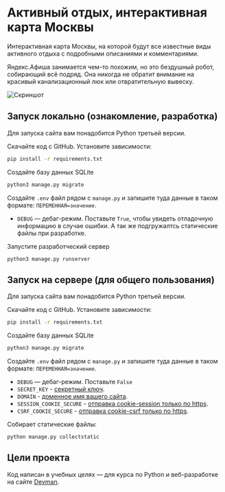 # Активный отдых, интерактивная карта Москвы
Интерактивная карта Москвы, на которой будут все известные виды активного отдыха с подробными описаниями и комментариями. 

Яндекс.Афиша занимается чем-то похожим, но это бездушный робот, собирающий всё подряд. Она никогда не обратит внимание на красивый канализационный люк или отвратительную вывеску.

![Скриншот](https://github.com/evdrug/where-to-go/raw/master/screen/img123.gif)

## Запуск локально (ознакомление, разработка)

Для запуска сайта вам понадобится Python третьей версии.

Скачайте код с GitHub. Установите зависимости:

```sh
pip install -r requirements.txt
```

Создайте базу данных SQLite

```sh
python3 manage.py migrate
```

Создайте `.env` файл рядом с `manage.py` и запишите туда данные в таком формате: `ПЕРЕМЕННАЯ=значение`.

- `DEBUG` — дебаг-режим. Поставьте `True`, чтобы увидеть отладочную информацию в случае ошибки. А так же подгружалтсь статические файлы при разработке.


Запустите разработческий сервер

```
python3 manage.py runserver
```

## Запуск на сервере (для общего пользования)

Для запуска сайта вам понадобится Python третьей версии.

Скачайте код с GitHub. Установите зависимости:

```sh
pip install -r requirements.txt
```

Создайте базу данных SQLite

```sh
python3 manage.py migrate
```

Создайте `.env` файл рядом с `manage.py` и запишите туда данные в таком формате: `ПЕРЕМЕННАЯ=значение`.

- `DEBUG` — дебаг-режим. Поставьте `False`
- `SECRET_KEY` - [секретный ключ](https://docs.djangoproject.com/en/3.1/ref/settings/#std:setting-SECRET_KEY).
- `DOMAIN` - [доменное имя вашего сайта](https://docs.djangoproject.com/en/3.1/ref/settings/#std:setting-ALLOWED_HOSTS).
- `SESSION_COOKIE_SECURE` - [отправка cookie-session только по https](https://docs.djangoproject.com/en/3.1/ref/settings/#std:setting-SESSION_COOKIE_SECURE).
- `CSRF_COOKIE_SECURE`  - [отправка cookie-csrf только по https](https://docs.djangoproject.com/en/3.1/ref/settings/#std:setting-CSRF_COOKIE_SECURE).

Собирает статические файлы:

```
python manage.py collectstatic
```


## Цели проекта

Код написан в учебных целях — для курса по Python и веб-разработке на сайте [Devman](https://dvmn.org).
